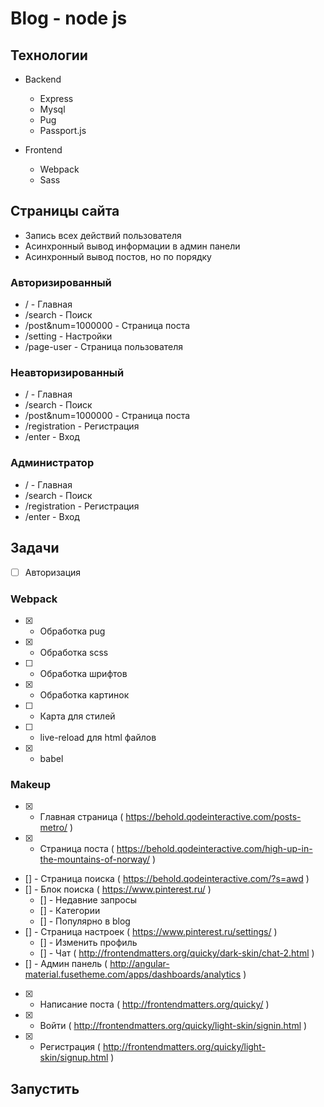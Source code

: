# Blog - node js 

## Технологии 

- Backend
    - Express
    - Mysql
    - Pug
    - Passport.js 

- Frontend
    - Webpack
    - Sass

## Страницы сайта

- Запись всех действий пользователя 
- Асинхронный вывод информации в админ панели
- Асинхронный вывод постов, но по порядку 

### Авторизированный

- / - Главная 
- /search - Поиск  
- /post&num=1000000 - Страница поста 
- /setting - Настройки
- /page-user - Страница пользователя

### Неавторизированный

- / - Главная 
- /search - Поиск  
- /post&num=1000000 - Страница поста 
- /registration - Регистрация
- /enter - Вход

### Администратор

- / - Главная 
- /search - Поиск  
- /registration - Регистрация
- /enter - Вход

## Задачи

- [ ] Авторизация 

### Webpack
- [x] - Обработка pug
- [x] - Обработка scss
- [ ] - Обработка шрифтов
- [x] - Обработка картинок
- [ ] - Карта для стилей
- [ ] - live-reload для html файлов
- [x] - babel 

### Makeup

- [x] - Главная страница ( https://behold.qodeinteractive.com/posts-metro/ )
- [x] - Страница поста ( https://behold.qodeinteractive.com/high-up-in-the-mountains-of-norway/ ) 
- [] - Страница поиска ( https://behold.qodeinteractive.com/?s=awd ) 
- [] - Блок поиска ( https://www.pinterest.ru/ )
    - [] - Недавние запросы 
    - [] - Категории
    - [] - Популярно в blog 
- [] - Страница настроек ( https://www.pinterest.ru/settings/ )
    - [] - Изменить профиль
    - [] - Чат ( http://frontendmatters.org/quicky/dark-skin/chat-2.html )
- [] - Админ панель ( http://angular-material.fusetheme.com/apps/dashboards/analytics ) 
- [x] - Написание поста ( http://frontendmatters.org/quicky/ )
- [x] - Войти ( http://frontendmatters.org/quicky/light-skin/signin.html )
- [x] - Регистрация ( http://frontendmatters.org/quicky/light-skin/signup.html )


## Запустить 

